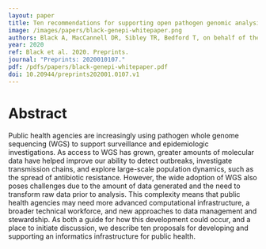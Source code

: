 ```yaml
---
layout: paper
title: Ten recommendations for supporting open pathogen genomic analysis in public health settings
image: /images/papers/black-genepi-whitepaper.png
authors: Black A, MacCannell DR, Sibley TR, Bedford T, on behalf of the Public Health Alliance for Genomic Epidemiology (PHA4GE).
year: 2020
ref: Black et al. 2020. Preprints.
journal: "Preprints: 2020010107."
pdf: /pdfs/papers/black-genepi-whitepaper.pdf
doi: 10.20944/preprints202001.0107.v1
---
```


# Abstract

Public health agencies are increasingly using pathogen whole genome sequencing (WGS) to support surveillance and epidemiologic investigations. As access to WGS has grown, greater amounts of molecular data have helped improve our ability to detect outbreaks, investigate transmission chains, and explore large-scale population dynamics, such as the spread of antibiotic resistance. However, the wide adoption of WGS also poses challenges due to the amount of data generated and the need to transform raw data prior to analysis. This complexity means that public health agencies may need more advanced computational infrastructure, a broader technical workforce, and new approaches to data management and stewardship. As both a guide for how this development could occur, and a place to initiate discussion, we describe ten proposals for developing and supporting an informatics infrastructure for public health.

